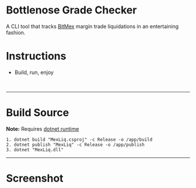 # Bottlenose Grade Checker
 A CLI tool that tracks [BitMex](http://bitmex.com/) margin trade liquidations in an entertaining fashion.

# Instructions
- Build, run, enjoy

&nbsp;

----
# Build Source
**Note:** Requires [dotnet runtime](https://github.com/dotnet/runtime)

    1. dotnet build "MexLiq.csproj" -c Release -o /app/build
    2. dotnet publish "MexLiq" -c Release -o /app/publish
    3. dotnet "MexLiq.dll"

----
# Screenshot
![]()
